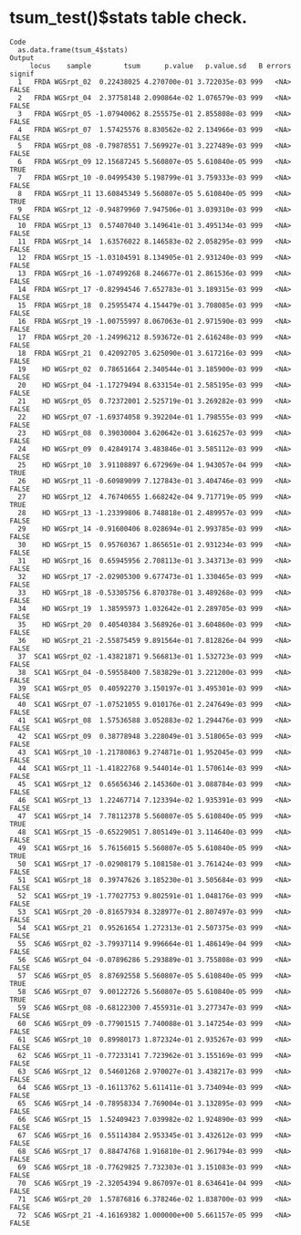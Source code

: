 # tsum_test()$stats table check.

    Code
      as.data.frame(tsum_4$stats)
    Output
         locus    sample        tsum      p.value   p.value.sd   B errors signif
      1   FRDA WGSrpt_02  0.22438025 4.270700e-01 3.722035e-03 999   <NA>  FALSE
      2   FRDA WGSrpt_04  2.37758148 2.090864e-02 1.076579e-03 999   <NA>  FALSE
      3   FRDA WGSrpt_05 -1.07940062 8.255575e-01 2.855808e-03 999   <NA>  FALSE
      4   FRDA WGSrpt_07  1.57425576 8.830562e-02 2.134966e-03 999   <NA>  FALSE
      5   FRDA WGSrpt_08 -0.79878551 7.569927e-01 3.227489e-03 999   <NA>  FALSE
      6   FRDA WGSrpt_09 12.15687245 5.560807e-05 5.610840e-05 999   <NA>   TRUE
      7   FRDA WGSrpt_10 -0.04995430 5.198799e-01 3.759333e-03 999   <NA>  FALSE
      8   FRDA WGSrpt_11 13.60845349 5.560807e-05 5.610840e-05 999   <NA>   TRUE
      9   FRDA WGSrpt_12 -0.94879960 7.947506e-01 3.039310e-03 999   <NA>  FALSE
      10  FRDA WGSrpt_13  0.57407040 3.149641e-01 3.495134e-03 999   <NA>  FALSE
      11  FRDA WGSrpt_14  1.63576022 8.146583e-02 2.058295e-03 999   <NA>  FALSE
      12  FRDA WGSrpt_15 -1.03104591 8.134905e-01 2.931240e-03 999   <NA>  FALSE
      13  FRDA WGSrpt_16 -1.07499268 8.246677e-01 2.861536e-03 999   <NA>  FALSE
      14  FRDA WGSrpt_17 -0.82994546 7.652783e-01 3.189315e-03 999   <NA>  FALSE
      15  FRDA WGSrpt_18  0.25955474 4.154479e-01 3.708085e-03 999   <NA>  FALSE
      16  FRDA WGSrpt_19 -1.00755997 8.067063e-01 2.971590e-03 999   <NA>  FALSE
      17  FRDA WGSrpt_20 -1.24996212 8.593672e-01 2.616248e-03 999   <NA>  FALSE
      18  FRDA WGSrpt_21  0.42092705 3.625090e-01 3.617216e-03 999   <NA>  FALSE
      19    HD WGSrpt_02  0.78651664 2.340544e-01 3.185900e-03 999   <NA>  FALSE
      20    HD WGSrpt_04 -1.17279494 8.633154e-01 2.585195e-03 999   <NA>  FALSE
      21    HD WGSrpt_05  0.72372001 2.525719e-01 3.269282e-03 999   <NA>  FALSE
      22    HD WGSrpt_07 -1.69374058 9.392204e-01 1.798555e-03 999   <NA>  FALSE
      23    HD WGSrpt_08  0.39030004 3.620642e-01 3.616257e-03 999   <NA>  FALSE
      24    HD WGSrpt_09  0.42849174 3.483846e-01 3.585112e-03 999   <NA>  FALSE
      25    HD WGSrpt_10  3.91108897 6.672969e-04 1.943057e-04 999   <NA>   TRUE
      26    HD WGSrpt_11 -0.60989099 7.127843e-01 3.404746e-03 999   <NA>  FALSE
      27    HD WGSrpt_12  4.76740655 1.668242e-04 9.717719e-05 999   <NA>   TRUE
      28    HD WGSrpt_13 -1.23399806 8.748818e-01 2.489957e-03 999   <NA>  FALSE
      29    HD WGSrpt_14 -0.91600406 8.028694e-01 2.993785e-03 999   <NA>  FALSE
      30    HD WGSrpt_15  0.95760367 1.865651e-01 2.931234e-03 999   <NA>  FALSE
      31    HD WGSrpt_16  0.65945956 2.708113e-01 3.343713e-03 999   <NA>  FALSE
      32    HD WGSrpt_17 -2.02905300 9.677473e-01 1.330465e-03 999   <NA>  FALSE
      33    HD WGSrpt_18 -0.53305756 6.870378e-01 3.489268e-03 999   <NA>  FALSE
      34    HD WGSrpt_19  1.38595973 1.032642e-01 2.289705e-03 999   <NA>  FALSE
      35    HD WGSrpt_20  0.40540384 3.568926e-01 3.604860e-03 999   <NA>  FALSE
      36    HD WGSrpt_21 -2.55875459 9.891564e-01 7.812826e-04 999   <NA>  FALSE
      37  SCA1 WGSrpt_02 -1.43821871 9.566813e-01 1.532723e-03 999   <NA>  FALSE
      38  SCA1 WGSrpt_04 -0.59558400 7.583829e-01 3.221200e-03 999   <NA>  FALSE
      39  SCA1 WGSrpt_05  0.40592270 3.150197e-01 3.495301e-03 999   <NA>  FALSE
      40  SCA1 WGSrpt_07 -1.07521055 9.010176e-01 2.247649e-03 999   <NA>  FALSE
      41  SCA1 WGSrpt_08  1.57536588 3.052883e-02 1.294476e-03 999   <NA>  FALSE
      42  SCA1 WGSrpt_09  0.38778948 3.228049e-01 3.518065e-03 999   <NA>  FALSE
      43  SCA1 WGSrpt_10 -1.21780863 9.274871e-01 1.952045e-03 999   <NA>  FALSE
      44  SCA1 WGSrpt_11 -1.41822768 9.544014e-01 1.570614e-03 999   <NA>  FALSE
      45  SCA1 WGSrpt_12  0.65656346 2.145360e-01 3.088784e-03 999   <NA>  FALSE
      46  SCA1 WGSrpt_13  1.22467714 7.123394e-02 1.935391e-03 999   <NA>  FALSE
      47  SCA1 WGSrpt_14  7.78112378 5.560807e-05 5.610840e-05 999   <NA>   TRUE
      48  SCA1 WGSrpt_15 -0.65229051 7.805149e-01 3.114640e-03 999   <NA>  FALSE
      49  SCA1 WGSrpt_16  5.76156015 5.560807e-05 5.610840e-05 999   <NA>   TRUE
      50  SCA1 WGSrpt_17 -0.02908179 5.108158e-01 3.761424e-03 999   <NA>  FALSE
      51  SCA1 WGSrpt_18  0.39747626 3.185230e-01 3.505684e-03 999   <NA>  FALSE
      52  SCA1 WGSrpt_19 -1.77027753 9.802591e-01 1.048176e-03 999   <NA>  FALSE
      53  SCA1 WGSrpt_20 -0.81657934 8.328977e-01 2.807497e-03 999   <NA>  FALSE
      54  SCA1 WGSrpt_21  0.95261654 1.272313e-01 2.507375e-03 999   <NA>  FALSE
      55  SCA6 WGSrpt_02 -3.79937114 9.996664e-01 1.486149e-04 999   <NA>  FALSE
      56  SCA6 WGSrpt_04 -0.07896286 5.293889e-01 3.755808e-03 999   <NA>  FALSE
      57  SCA6 WGSrpt_05  8.87692558 5.560807e-05 5.610840e-05 999   <NA>   TRUE
      58  SCA6 WGSrpt_07  9.00122726 5.560807e-05 5.610840e-05 999   <NA>   TRUE
      59  SCA6 WGSrpt_08 -0.68122300 7.455931e-01 3.277347e-03 999   <NA>  FALSE
      60  SCA6 WGSrpt_09 -0.77901515 7.740088e-01 3.147254e-03 999   <NA>  FALSE
      61  SCA6 WGSrpt_10  0.89980173 1.872324e-01 2.935267e-03 999   <NA>  FALSE
      62  SCA6 WGSrpt_11 -0.77233141 7.723962e-01 3.155169e-03 999   <NA>  FALSE
      63  SCA6 WGSrpt_12  0.54601268 2.970027e-01 3.438217e-03 999   <NA>  FALSE
      64  SCA6 WGSrpt_13 -0.16113762 5.611411e-01 3.734094e-03 999   <NA>  FALSE
      65  SCA6 WGSrpt_14 -0.78958334 7.769004e-01 3.132895e-03 999   <NA>  FALSE
      66  SCA6 WGSrpt_15  1.52409423 7.039982e-02 1.924890e-03 999   <NA>  FALSE
      67  SCA6 WGSrpt_16  0.55114384 2.953345e-01 3.432612e-03 999   <NA>  FALSE
      68  SCA6 WGSrpt_17  0.88474768 1.916810e-01 2.961794e-03 999   <NA>  FALSE
      69  SCA6 WGSrpt_18 -0.77629825 7.732303e-01 3.151083e-03 999   <NA>  FALSE
      70  SCA6 WGSrpt_19 -2.32054394 9.867097e-01 8.634641e-04 999   <NA>  FALSE
      71  SCA6 WGSrpt_20  1.57876816 6.378246e-02 1.838700e-03 999   <NA>  FALSE
      72  SCA6 WGSrpt_21 -4.16169382 1.000000e+00 5.661157e-05 999   <NA>  FALSE

